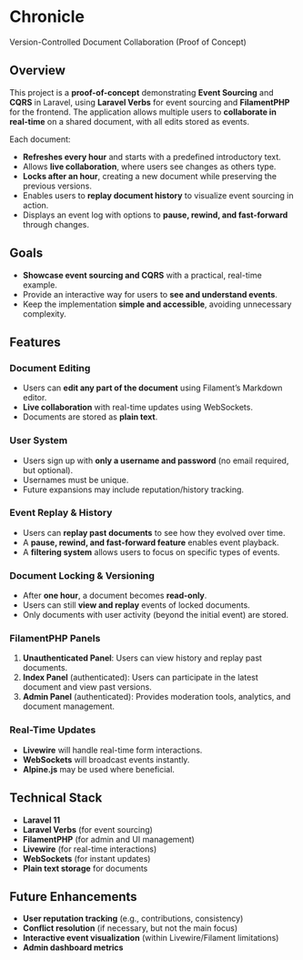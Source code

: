 # Chronicle 

Version-Controlled Document Collaboration (Proof of Concept)

## Overview
This project is a **proof-of-concept** demonstrating **Event Sourcing** and **CQRS** in Laravel, using **Laravel Verbs** for event sourcing and **FilamentPHP** for the frontend. The application allows multiple users to **collaborate in real-time** on a shared document, with all edits stored as events.

Each document:
- **Refreshes every hour** and starts with a predefined introductory text.
- Allows **live collaboration**, where users see changes as others type.
- **Locks after an hour**, creating a new document while preserving the previous versions.
- Enables users to **replay document history** to visualize event sourcing in action.
- Displays an event log with options to **pause, rewind, and fast-forward** through changes.

## Goals
- **Showcase event sourcing and CQRS** with a practical, real-time example.
- Provide an interactive way for users to **see and understand events**.
- Keep the implementation **simple and accessible**, avoiding unnecessary complexity.

## Features
### Document Editing
- Users can **edit any part of the document** using Filament’s Markdown editor.
- **Live collaboration** with real-time updates using WebSockets.
- Documents are stored as **plain text**.

### User System
- Users sign up with **only a username and password** (no email required, but optional).
- Usernames must be unique.
- Future expansions may include reputation/history tracking.

### Event Replay & History
- Users can **replay past documents** to see how they evolved over time.
- A **pause, rewind, and fast-forward feature** enables event playback.
- A **filtering system** allows users to focus on specific types of events.

### Document Locking & Versioning
- After **one hour**, a document becomes **read-only**.
- Users can still **view and replay** events of locked documents.
- Only documents with user activity (beyond the initial event) are stored.

### FilamentPHP Panels
1. **Unauthenticated Panel**: Users can view history and replay past documents.
2. **Index Panel** (authenticated): Users can participate in the latest document and view past versions.
3. **Admin Panel** (authenticated): Provides moderation tools, analytics, and document management.

### Real-Time Updates
- **Livewire** will handle real-time form interactions.
- **WebSockets** will broadcast events instantly.
- **Alpine.js** may be used where beneficial.

## Technical Stack
- **Laravel 11**
- **Laravel Verbs** (for event sourcing)
- **FilamentPHP** (for admin and UI management)
- **Livewire** (for real-time interactions)
- **WebSockets** (for instant updates)
- **Plain text storage** for documents

## Future Enhancements
- **User reputation tracking** (e.g., contributions, consistency)
- **Conflict resolution** (if necessary, but not the main focus)
- **Interactive event visualization** (within Livewire/Filament limitations)
- **Admin dashboard metrics**
